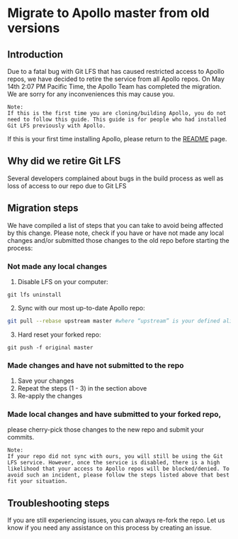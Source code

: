 # Migrate to Apollo master from old versions

## Introduction

Due to a fatal bug with Git LFS that has caused restricted access to Apollo repos, we have decided to retire the service from all Apollo repos. On May 14th 2:07 PM Pacific Time, the Apollo Team has completed the migration. We are sorry for any inconveniences this may cause you.
``` 
Note:
If this is the first time you are cloning/building Apollo, you do not need to follow this guide. This guide is for people who had installed Git LFS previously with Apollo.
```
If this is your first time installing Apollo, please return to the [README](https://github.com/ApolloAuto/apollo/blob/master/README.md) page.

## Why did we retire Git LFS

Several developers complained about bugs in the build process as well as loss of access to our repo due to Git LFS

## Migration steps

We have compiled a list of steps that you can take to avoid being affected by this change. Please note, check if you have or have not made any local changes and/or submitted those changes to the old repo before starting the process:

### Not made any local changes

1. Disable LFS on your computer:
```
git lfs uninstall
```

2. Sync with our most up-to-date Apollo repo:

```bash
git pull --rebase upstream master #where “upstream” is your defined alias of our Apollo repo
```

3. Hard reset your forked repo:
``` 
git push -f original master
```

###  Made changes and have not submitted to the repo

1. Save your changes
2. Repeat the steps (1 - 3) in the section above
3. Re-apply the changes


### Made local changes and have submitted to your forked repo,
please cherry-pick those changes to the new repo and submit your commits.

```
Note:
If your repo did not sync with ours, you will still be using the Git LFS service. However, once the service is disabled, there is a high likelihood that your access to Apollo repos will be blocked/denied. To avoid such an incident, please follow the steps listed above that best 
fit your situation.
```

## Troubleshooting steps 

If you are still experiencing issues, you can always re-fork the repo. Let us know if you need any assistance on this process by creating an issue. 
